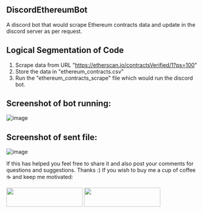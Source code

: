 ## DiscordEthereumBot
A discord bot that would scrape Ethereum contracts data and update in the discord server as per request.

## Logical Segmentation of Code
1. Scrape data from URL "https://etherscan.io/contractsVerified/1?ps=100"
2. Store the data in "ethereum_contracts.csv"
3. Run the "ethereum_contracts_scrape" file which would run the discord bot.

## Screenshot of bot running:
![image](https://user-images.githubusercontent.com/32951163/117187511-9f89c400-adf9-11eb-9063-a0390ee73fd9.png)

## Screenshot of sent file:
![image](https://user-images.githubusercontent.com/32951163/117187733-dc55bb00-adf9-11eb-915e-01d8530cb3c3.png)

If this has helped you feel free to share it and also post your comments for questions and suggestions. Thanks :) 
If you wish to buy me a cup of coffee ☕ and keep me motivated:

<img src="https://user-images.githubusercontent.com/32951163/117192296-29885b80-adff-11eb-994f-fdb63257fabf.png" href="https://paypal.me/susovanD0609?locale.x=en_GB" width="200" height="50">  <img src="https://user-images.githubusercontent.com/32951163/117539408-215f3480-b028-11eb-8c21-f634430941a5.png" href="https://www.buymeacoffee.com/susovanD" width="200" height="50">


